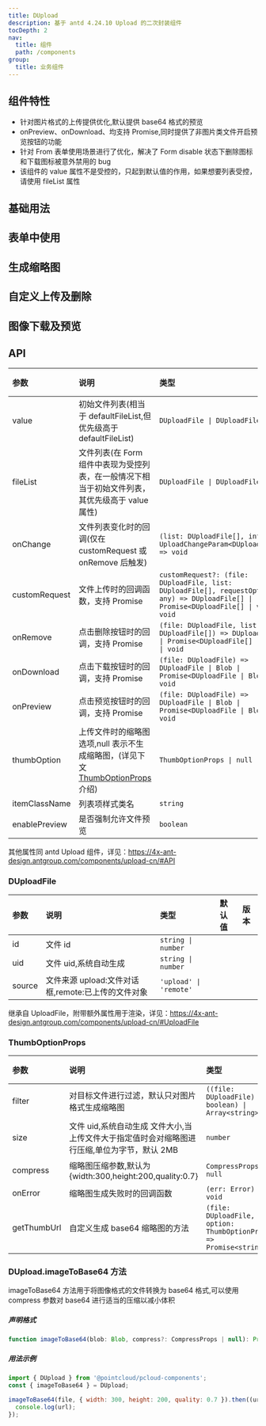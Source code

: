```yaml
---
title: DUpload
description: 基于 antd 4.24.10 Upload 的二次封装组件
tocDepth: 2
nav:
  title: 组件
  path: /components
group:
  title: 业务组件
---
```


## 组件特性

- 针对图片格式的上传提供优化,默认提供 base64 格式的预览
- onPreview、onDownload、均支持 Promise,同时提供了非图片类文件开启预览按钮的功能
- 针对 From 表单使用场景进行了优化，解决了 Form disable 状态下删除图标和下载图标被意外禁用的 bug
- 该组件的 value 属性不是受控的，只起到默认值的作用，如果想要列表受控，请使用 fileList 属性

## 基础用法

<code src="./demos/basicDemo.tsx" title="基础用法" description="最基本的上传用法，与antd中的Upload用法一致，上传图像时默认对本地预览图像进行适当压缩"></code>

## 表单中使用

<code src="./demos/uploadInFormDemo.tsx" title="表单中使用" description="在form表单中作为表单项元素使用"></code>

## 生成缩略图

<code src="./demos/thumbDemo.tsx" title="生成缩略图" description="当上传文件为图像时，自动生成缩略图，图像文件过大时，还可以对缩略图进行压缩"></code>

## 自定义上传及删除

<code src="./demos/listDemo.tsx" title="自定义上传及删除" description="通过fileList搭配customRequest、onRemove可以实现完全受控的上传列表"></code>

## 图像下载及预览

<code src="./demos/previewDemo.tsx" title="图像下载及预览" description="通过enablePreview强制对非图像文件进行预览,使用优化过的onPreview、onDownload控制下载及预览的细节"></code>

## API

| 参数          | 说明                                                                                              | 类型                                                                                                                                      | 默认值 | 版本 |
| :------------ | :------------------------------------------------------------------------------------------------ | :---------------------------------------------------------------------------------------------------------------------------------------- | :----- | :--- |
| value         | 初始文件列表(相当于 defaultFileList,但优先级高于 defaultFileList)                                 | `DUploadFile \| DUploadFile[]`                                                                                                            |        |      |
| fileList      | 文件列表(在 Form 组件中表现为受控列表，在一般情况下相当于初始文件列表，其优先级高于 value 属性)   | `DUploadFile \| DUploadFile[]`                                                                                                            |        |      |
| onChange      | 文件列表变化时的回调(仅在 customRequest 或 onRemove 后触发)                                       | `(list: DUploadFile[], info: UploadChangeParam<DUploadFile>) => void`                                                                     |        |      |
| customRequest | 文件上传时的回调函数，支持 Promise                                                                | `customRequest?: (file: DUploadFile, list: DUploadFile[], requestOption: any) => DUploadFile[] \| Promise<DUploadFile[] \| void> \| void` |        |      |
| onRemove      | 点击删除按钮时的回调，支持 Promise                                                                | `(file: DUploadFile, list: DUploadFile[]) => DUploadFile[] \| Promise<DUploadFile[] \| void> \| void`                                     |        |      |
| onDownload    | 点击下载按钮时的回调，支持 Promise                                                                | `(file: DUploadFile) => DUploadFile \| Blob \| Promise<DUploadFile \| Blob> \| void`                                                      |        |      |
| onPreview     | 点击预览按钮时的回调，支持 Promise                                                                | `(file: DUploadFile) => DUploadFile \| Blob \| Promise<DUploadFile \| Blob> \| void`                                                      |        |      |
| thumbOption   | 上传文件时的缩略图选项,null 表示不生成缩略图，(详见下文[ThumbOptionProps](#thumboptionprops)介绍) | `ThumbOptionProps \| null`                                                                                                                |        |      |
| itemClassName | 列表项样式类名                                                                                    | `string`                                                                                                                                  |        |      |
| enablePreview | 是否强制允许文件预览                                                                              | `boolean`                                                                                                                                 | false  |      |

其他属性同 antd Upload 组件，详见：https://4x-ant-design.antgroup.com/components/upload-cn/#API

### DUploadFile

| 参数   | 说明                                               | 类型                   | 默认值 | 版本 |
| :----- | :------------------------------------------------- | :--------------------- | :----- | :--- |
| id     | 文件 id                                            | `string \| number`     |        |      |
| uid    | 文件 uid,系统自动生成                              | `string \| number`     |        |      |
| source | 文件来源 upload:文件对话框,remote:已上传的文件对象 | `'upload' \| 'remote'` |        |      |

继承自 UploadFile，附带额外属性用于渲染，详见：https://4x-ant-design.antgroup.com/components/upload-cn/#UploadFile

### ThumbOptionProps

| 参数        | 说明                                                                                         | 类型                                                               | 默认值                                                      | 版本 |
| :---------- | :------------------------------------------------------------------------------------------- | :----------------------------------------------------------------- | :---------------------------------------------------------- | :--- |
| filter      | 对目标文件进行过滤，默认只对图片格式生成缩略图                                               | `((file: DUploadFile) => boolean) \| Array<string>`                | `['image/gif', 'image/jpeg', 'image/png', 'image/svg+xml']` |      |
| size        | 文件 uid,系统自动生成 文件大小,当上传文件大于指定值时会对缩略图进行压缩,单位为字节，默认 2MB | `number`                                                           | `2097152`                                                   |      |
| compress    | 缩略图压缩参数,默认为 {width:300,height:200,quality:0.7}                                     | `CompressProps \| null`                                            | `{ width: 300, height: 200, quality: 0.7 }`                 |      |
| onError     | 缩略图生成失败时的回调函数                                                                   | `(err: Error) => void`                                             |                                                             |      |
| getThumbUrl | 自定义生成 base64 缩略图的方法                                                               | `(file: DUploadFile, option: ThumbOptionProps) => Promise<string>` |                                                             |      |

### DUpload.imageToBase64 方法

imageToBase64 方法用于将图像格式的文件转换为 base64 格式,可以使用 compress 参数对 base64 进行适当的压缩以减小体积

##### 声明格式

```jsx {0} | pure
function imageToBase64(blob: Blob, compress?: CompressProps | null): Promise<string>
```

##### 用法示例

```jsx {0} | pure
import { DUpload } from '@pointcloud/pcloud-components';
const { imageToBase64 } = DUpload;

imageToBase64(file, { width: 300, height: 200, quality: 0.7 }).then((url) => {
  console.log(url);
});
```
